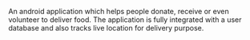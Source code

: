 An android application which helps people donate, receive or even
volunteer to deliver food. The application is fully integrated with a user database and also
tracks live location for delivery purpose.
